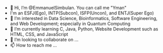 - 👋 Hi, I’m @EmmanuelSimbulan. You can call me "Yman"
- I'm an ESFJ(Ego), INTP(Subcon), ISFP(Uncon), and ENTJ(Super Ego)
- 👀 I’m interested in Data Science, Bioinformatics, Software Engineering, and Web Development; especially in Quantum Computing
- 🌱 I’m currently learning C, Java, Python, Website Development such as HTML, CSS, and JavaScript
- 💞️ I’m looking to collaborate on ...
- 📫 How to reach me ...

<!---
EmmanuelSimbulan/EmmanuelSimbulan is a ✨ special ✨ repository because its `README.md` (this file) appears on your GitHub profile.
You can click the Preview link to take a look at your changes.
--->
